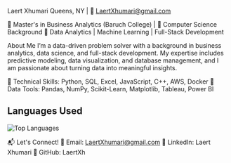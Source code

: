 Laert Xhumari
Queens, NY | 📧 LaertXhumari@gmail.com


🔹 Master's in Business Analytics (Baruch College) | 🔹 Computer Science Background
🔹 Data Analytics | Machine Learning | Full-Stack Development

About Me
I’m a data-driven problem solver with a background in business analytics, data science, and full-stack development. My expertise includes predictive modeling, data visualization, and database management, and I am passionate about turning data into meaningful insights.

🔹 Technical Skills: Python, SQL, Excel, JavaScript, C++, AWS, Docker
🔹 Data Tools: Pandas, NumPy, Scikit-Learn, Matplotlib, Tableau, Power BI


## Languages Used 
![Top Languages](https://github-readme-stats.vercel.app/api/top-langs/?username=LaertXh&layout=compact&theme=dark)


📬 Let's Connect!
🔹 Email: LaertXhumari@gmail.com
🔹 LinkedIn: Laert Xhumari
🔹 GitHub: LaertXh
